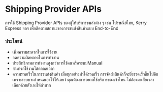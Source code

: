 # Shipping Provider APIs

การใช้ Shipping Provider APIs ของผู้ให้บริการขนส่งต่าง ๆ เช่น ไปรษณีย์ไทย, Kerry Express ฯลฯ เพื่อติดตามสถานะของการขนส่งสินค้าแบบ End-to-End

### ประโยชน์
* เพิ่มความสะดวกในการใช้งาน
* ลดความผิดพลาดในการทำงาน
* ประสิทธิภาพการทำงานสูงกว่าการใช้คนหรือระบบManual
* สามารถใช้งานได้ตลอดเวลา
* ความรวดเร็วในการขนส่งสินค้า เมื่อทุกอย่างทำได้รวดเร็ว การจัดส่งสินค้าก็จะยิ่งรวดเร็วขึ้นไปอีก เพราะระบบจะกำหนดเอาไว้ให้เลยว่าคุณต้องการอยากใช้บริการของเจ้าไหน ไม่ต้องมาเสียเวลาเลือกด้วยตัวเองให้ลำบาก
